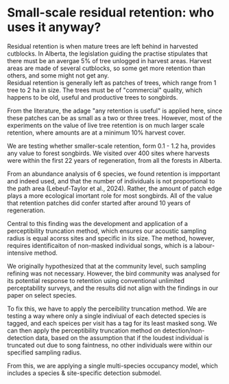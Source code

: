 # Small-scale residual retention: who uses it anyway?

Residual retention is when mature trees are left behind in harvested cutblocks. In Alberta, the legislation guiding the practise stipulates that there must be an avergae 5% of tree unlogged in harvest areas. Harvest areas are made of several cutblocks, so some get more retention than others, and some might not get any. <br>
Residual retention is generally left as patches of trees, which range from 1 tree to 2 ha in size. The trees must be of "commercial" quality, which happens to be old, useful and productive trees to songbirds.<br>

From the literature, the adage "any retention is useful" is applied here, since these patches can be as small as a two or three trees. However, most of the experiments on the value of live tree retention is on much larger scale retention, where amounts are at a minimum 10% harvest cover.<br>

We are testing whether smaller-scale retention, form 0.1 - 1.2 ha, provides any value to forest songbirds. We visited over 400 sites where harvests were within the first 22 years of regeneration, from all the forests in Alberta. <br>

From an abundance analysis of 6 species, we found retention is impportant and indeed used, and that the number of individuals is not proportional to the path area (Lebeuf-Taylor et al., 2024). Rather, the amount of patch edge plays a more ecological imortant role for most songbirds. All of the value that retention patches did confer started after around 10 years of regeneration.<br>

Central to this finding was the development and application of a perceptibility truncation method, which ensures our acoustic sampling radius is equal acorss sites and specific in its size. The method, however, requires identificaiton of non-masked individual songs, which is a labour-intensive method. <br>

We originally hypothesized that at the community level, such sampling refining was not necessary. However, the bird community was analysed for its potential response to retention  using conventional unlimited perceptability surveys, and the results did not align with the findings in our paper on select species.<br>

To fix this, we have to apply the perceibility truncation method. We are testing a way where only a single indiviual of each detected species is tagged, and each speices per visit has a tag for its least masked song. We can then apply the perceptibility truncation method on detection/non-detection data, based on the assumption that if the loudest individual is truncated out due to song faintness, no other individuals were within our specified sampling radius. <br>

From this, we are applying a single multi-species occupancy model, which includes a species & site-specific detection submodel.